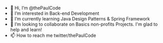 - 👋 Hi, I’m @thePaulCode
- 👀 I’m interested in Back-end Development
- 🌱 I’m currently learning Java Design Patterns & Spring Framework
- 💞️ I’m looking to collaborate on Basics non-profits Projects. I'm glad to help and learn!
- 📫 How to reach me twitter/thePaulCode 

<!---
thePaulCode/thePaulCode is a ✨ special ✨ repository because its `README.md` (this file) appears on your GitHub profile.
You can click the Preview link to take a look at your changes.
--->
